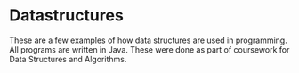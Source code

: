# Datastructures
These are a few examples of how data structures are used in programming. All programs are written in Java. These were done as part of coursework for Data Structures and Algorithms.
